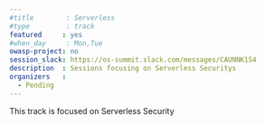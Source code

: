 ```yaml
---
#title        : Serverless
#type         : track
featured     : yes
#when_day     : Mon,Tue
owasp-project: no
session_slack: https://os-summit.slack.com/messages/CAUNNK1S4
description  : Sessions focusing on Serverless Securitys
organizers   :
  - Pending
---
```


This track is focused on Serverless Security
